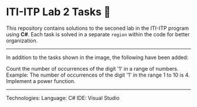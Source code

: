 
# ITI-ITP Lab 2 Tasks 📝

This repository contains solutions to the seconed lab in the ITI-ITP program using **C#**. Each task is solved in a separate `region` within the code for better organization.

---
In addition to the tasks shown in the image, the following have been added:

Count the number of occurrences of the digit '1' in a range of numbers.
Example: The number of occurrences of the digit '1' in the range 1 to 10 is 4.
Implement a power function.

----

Technologies:
Language: C#
IDE: Visual Studio

